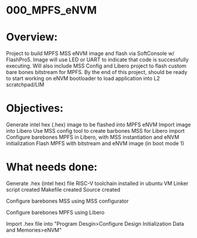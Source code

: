 # 000_MPFS_eNVM

# Overview:
Project to build MPFS MSS eNVM image and flash via SoftConsole w/ FlashPro5.
Image will use LED or UART to indicate that code is successfully executing.
Will also include MSS Config and Libero project to flash custom bare bones bitstream for MPFS.
By the end of this project, should be ready to start working on eNVM bootloader to load application into L2 scratchpad/LIM

# Objectives:
Generate intel hex (.hex) image to be flashed into MPFS eNVM
Import image into Libero
Use MSS config tool to create barbones MSS for Libero import
Configure barebones MPFS in Libero, with MSS instantiation and eNVM initialization
Flash MPFS with bitstream and eNVM image (in boot mode 1)

# What needs done:
Generate .hex (intel hex) file
    RISC-V toolchain installed in ubuntu VM
    Linker script created
    Makefile created
    Source created

Configure barebones MSS using MSS configurator

Configure barebones MPFS using Libero

Import .hex file into "Program Desgin>Configure Design Initialization Data and Memories>eNVM"
